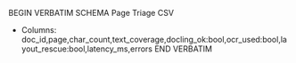 BEGIN VERBATIM SCHEMA
Page Triage CSV
- Columns: doc_id,page,char_count,text_coverage,docling_ok:bool,ocr_used:bool,layout_rescue:bool,latency_ms,errors
END VERBATIM
